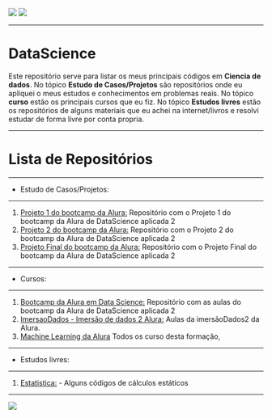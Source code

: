 ![](https://img.shields.io/github/last-commit/HenriqueCCdA/bootCampAluraDataScience?style=plasti&ccolor=blue)
![](https://img.shields.io/badge/Autor-Henrique%20C%20C%20de%20Andrade-blue)

---
# DataScience

Este repositório serve para listar os meus principais códigos em **Ciencia de dados**. No tópico **Estudo de Casos/Projetos** são repositórios onde eu apliquei o meus estudos e conhecimentos em problemas reais. No tópico **curso** estão os principais cursos que eu fiz. No tópico **Estudos livres** estão os repositórios de alguns materiais que eu achei na internet/livros e resolvi estudar de forma livre por conta propria. 

---
# Lista de Repositórios
---
* Estudo de Casos/Projetos:
---
1. [Projeto 1 do bootcamp da Alura:](https://github.com/HenriqueCCdA/BC_DS_Projeto1) Repositório com o Projeto 1 do bootcamp da Alura de DataScience aplicada 2
2. [Projeto 2 do bootcamp da Alura:](https://github.com/HenriqueCCdA/BC_DS_Projeto2) Repositório com o Projeto 2 do bootcamp da Alura de DataScience aplicada 2
3. [Projeto Final do bootcamp da Alura:](https://github.com/HenriqueCCdA/BC_DS_Projeto_Final) Repositório com o Projeto Final do bootcamp da Alura de DataScience aplicada 2

---
* Cursos:
---
1. [Bootcamp da Alura em Data Science:](https://github.com/HenriqueCCdA/bootCampAluraDataScience) Repositório com as aulas do bootcamp da Alura de DataScience aplicada 2
2. [ImersaoDados - Imersão de dados 2 Alura:](https://github.com/HenriqueCCdA/ImersaoDados) Aulas da imersãoDados2 da Alura.
3. [Machine Learning da Alura](https://github.com/HenriqueCCdA/FormacaoAluraML) Todos os curso desta formação,
---
* Estudos livres:
---
1. [Estatistica:](https://github.com/HenriqueCCdA/Estatistica) - Alguns códigos de cálculos estáticos

---

[<img src="https://img.shields.io/badge/mail-EA4335?style=flat-square&logo=Gmail&logoColor=white" />](henrique.ccda@gmail.com)
